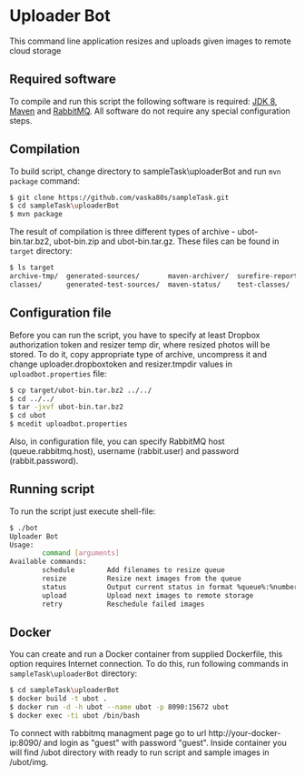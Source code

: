 # Uploader Bot

This command line application resizes and uploads given images to remote cloud storage

## Required software

To compile and run this script the following software is required: 
[JDK 8](http://www.oracle.com/technetwork/java/javase/downloads/jdk8-downloads-2133151.html), 
[Maven](http://maven.apache.org/download.cgi) and [RabbitMQ](https://www.rabbitmq.com/download.html).
All software do not require any special configuration steps. 

## Compilation

To build script, change directory to sampleTask\uploaderBot and run ```mvn package``` command: 
```sh
$ git clone https://github.com/vaska80s/sampleTask.git
$ cd sampleTask\uploaderBot
$ mvn package
```
The result of compilation is three different types of archive - ubot-bin.tar.bz2, ubot-bin.zip and ubot-bin.tar.gz. These files can be found in ```target``` directory:

```sh
$ ls target
archive-tmp/  generated-sources/       maven-archiver/  surefire-reports/  ubot-bin.tar.bz2  ubot-bin.zip
classes/      generated-test-sources/  maven-status/    test-classes/      ubot-bin.tar.gz   ubot.jar
```

## Configuration file

Before you can run the script, you have to specify at least Dropbox authorization token and resizer temp dir, where resized photos will be stored. To do it, copy appropriate type of archive, uncompress it and change uploader.dropboxtoken and resizer.tmpdir values in ```uploadbot.properties``` file:

```sh
$ cp target/ubot-bin.tar.bz2 ../../ 
$ cd ../../
$ tar -jxvf ubot-bin.tar.bz2
$ cd ubot
$ mcedit uploadbot.properties
```

Also, in configuration file, you can specify RabbitMQ host (queue.rabbitmq.host), username (rabbit.user) and password (rabbit.password).

## Running script

To run the script just execute shell-file:

```sh
$ ./bot
Uploader Bot
Usage:
        command [arguments]
Available commands:
        schedule        Add filenames to resize queue
        resize          Resize next images from the queue
        status          Output current status in format %queue%:%number_of_images%
        upload          Upload next images to remote storage
        retry           Reschedule failed images

```

## Docker

You can create and run a Docker container from supplied Dockerfile, this option requires Internet connection. To do this, run following commands in ```sampleTask\uploaderBot``` directory:

```sh
$ cd sampleTask\uploaderBot
$ docker build -t ubot .
$ docker run -d -h ubot --name ubot -p 8090:15672 ubot
$ docker exec -ti ubot /bin/bash
```

To connect with rabbitmq managment page go to url http://your-docker-ip:8090/ and login as "guest" with password "guest". Inside container you will find /ubot directory with ready to run script and sample images in /ubot/img.
